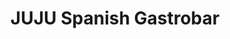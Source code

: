 ---
title: "JUJU Spanish Gastrobar"
description: "JUJU Spanish Gastrobar"
layout: shop
keywords:
  - 美食競賽
  - 台灣美食
  - 美食精選
datePublished: "2025-06-30"
dateModified: "2025-07-04"
city: "台北市"
district: "松山區"
address: "台北市松山區八德路三段8巷31號"
phone: "0225792005"
geo: "25.04624983709194, 121.54973368689903"
google_map: "https://maps.app.goo.gl/rdcvPjKvD4dJCcScA"
footinder: "https://footinder.com.tw/%e5%8f%b0%e5%8c%97%e5%b8%82%e6%9d%be%e5%b1%b1%e5%8d%80/33026/"
official: "https://jujuspanishgastrobar.my.canva.site/"
award:
  - name: "500盤"
    year: "2024"
    entries:
      - dishes:
          - "豬八戒"

---